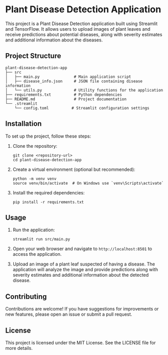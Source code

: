 # Plant Disease Detection Application

This project is a Plant Disease Detection application built using Streamlit and TensorFlow. It allows users to upload images of plant leaves and receive predictions about potential diseases, along with severity estimates and additional information about the diseases.

## Project Structure

```
plant-disease-detection-app
├── src
│   ├── main.py               # Main application script
│   ├── disease_info.json     # JSON file containing disease information
│   └── utils.py              # Utility functions for the application
├── requirements.txt          # Python dependencies
├── README.md                 # Project documentation
└── .streamlit
    └── config.toml          # Streamlit configuration settings
```

## Installation

To set up the project, follow these steps:

1. Clone the repository:
   ```
   git clone <repository-url>
   cd plant-disease-detection-app
   ```

2. Create a virtual environment (optional but recommended):
   ```
   python -m venv venv
   source venv/bin/activate  # On Windows use `venv\Scripts\activate`
   ```

3. Install the required dependencies:
   ```
   pip install -r requirements.txt
   ```

## Usage

1. Run the application:
   ```
   streamlit run src/main.py
   ```

2. Open your web browser and navigate to `http://localhost:8501` to access the application.

3. Upload an image of a plant leaf suspected of having a disease. The application will analyze the image and provide predictions along with severity estimates and additional information about the detected disease.

## Contributing

Contributions are welcome! If you have suggestions for improvements or new features, please open an issue or submit a pull request.

## License

This project is licensed under the MIT License. See the LICENSE file for more details.